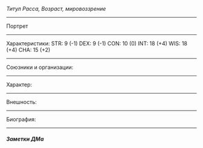 *Титул*
*Расса, Возраст, мировоззрение*
__________
Портрет
___________
Характеристики: 
STR: 9 (-1) DEX: 9 (-1) CON: 10 (0) INT: 18 (+4) WIS: 18 (+4) CHA: 15 (+2)
_________
Союзники и организации: 
_________
Характер: 
_________
Внешность: 
_________
Биография: 
_____
##### Заметки ДМа
